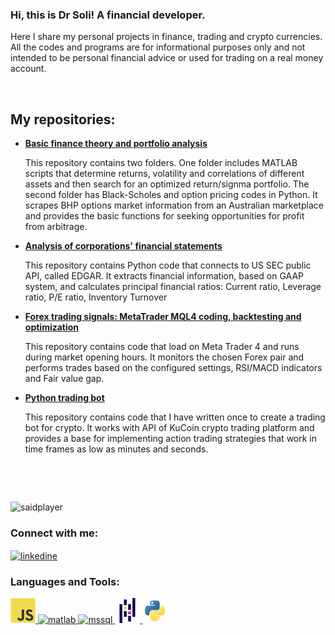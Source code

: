 
### Hi, this is  Dr Soli! A financial developer. 
Here I share my personal projects in finance, trading and crypto currencies. All the codes and programs are for informational purposes only and not intended to be personal financial advice or used for trading on a real money account.

<p>&nbsp;</p>

## My repositories:

* **[Basic finance theory and portfolio analysis](https://github.com/saidplayer/FinanceTheory)**
  <p>This repository contains two folders. One folder includes MATLAB scripts that determine returns, volatility and correlations of different assets and then search for an optimized return/signma portfolio. The second folder has Black-Scholes and option pricing codes in Python. It scrapes BHP options market information from an Australian marketplace and provides the basic functions for seeking opportunities for profit from arbitrage.</p>

* **[Analysis of corporations' financial statements](https://github.com/saidplayer/FinanceTheory)**
  <p>This repository contains Python code that connects to US SEC public API, called EDGAR. It  extracts financial information, based on GAAP system, and calculates principal financial ratios: Current ratio, Leverage ratio, P/E  ratio, Inventory Turnover</p>
    
* **[Forex trading signals: MetaTrader MQL4 coding, backtesting and optimization](https://github.com/saidplayer/ForexTradingStrategies)**
  <p>This repository contains code that load on Meta Trader 4 and runs during market opening hours. It monitors the chosen Forex pair and performs trades based on the configured settings, RSI/MACD indicators and Fair value gap.</p>

* **[Python trading bot](https://github.com/saidplayer/KuCoinCandleTrading)**
  <p>This repository contains code that I have written once to create a trading bot for crypto. It works with API of KuCoin crypto trading platform and provides a base for implementing action trading strategies that work in time frames as low as minutes and seconds.</p>

<p>&nbsp;</p>
<p>&nbsp;</p>

<p align="left"> <img src="https://komarev.com/ghpvc/?username=saidplayer&label=Profile%20views&color=0e75b6&style=flat" alt="saidplayer" /> </p>

<h3 align="left">Connect with me:</h3>
<p align="left">
<a href="https://linkedin.com/in/galeshi" target="blank"><img align="center" src="https://raw.githubusercontent.com/rahuldkjain/github-profile-readme-generator/master/src/images/icons/Social/linked-in-alt.svg" alt="linkedine" height="30" width="40" /></a>
</p>

<h3 align="left">Languages and Tools:</h3>
<p align="left"> <a href="https://developer.mozilla.org/en-US/docs/Web/JavaScript" target="_blank" rel="noreferrer"> <img src="https://raw.githubusercontent.com/devicons/devicon/master/icons/javascript/javascript-original.svg" alt="javascript" width="40" height="40"/> </a> <a href="https://www.mathworks.com/" target="_blank" rel="noreferrer"> <img src="https://upload.wikimedia.org/wikipedia/commons/2/21/Matlab_Logo.png" alt="matlab" width="40" height="40"/> </a> <a href="https://www.microsoft.com/en-us/sql-server" target="_blank" rel="noreferrer"> <img src="https://www.svgrepo.com/show/303229/microsoft-sql-server-logo.svg" alt="mssql" width="40" height="40"/> </a> <a href="https://pandas.pydata.org/" target="_blank" rel="noreferrer"> <img src="https://raw.githubusercontent.com/devicons/devicon/2ae2a900d2f041da66e950e4d48052658d850630/icons/pandas/pandas-original.svg" alt="pandas" width="40" height="40"/> </a> <a href="https://www.python.org" target="_blank" rel="noreferrer"> <img src="https://raw.githubusercontent.com/devicons/devicon/master/icons/python/python-original.svg" alt="python" width="40" height="40"/> </a> </p>
<!-- <p align=center>&nbsp;<img align="center" src="https://github-readme-stats.vercel.app/api?username=saidplayer&show_icons=true&locale=en" alt="saidplayer" /></p> -->
